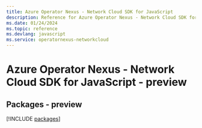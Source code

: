 ```yaml
---
title: Azure Operator Nexus - Network Cloud SDK for JavaScript
description: Reference for Azure Operator Nexus - Network Cloud SDK for JavaScript
ms.date: 01/24/2024
ms.topic: reference
ms.devlang: javascript
ms.service: operatornexus-networkcloud
---
```

# Azure Operator Nexus - Network Cloud SDK for JavaScript - preview
## Packages - preview
[!INCLUDE [packages](operator-nexus---network-cloud-index.md)]